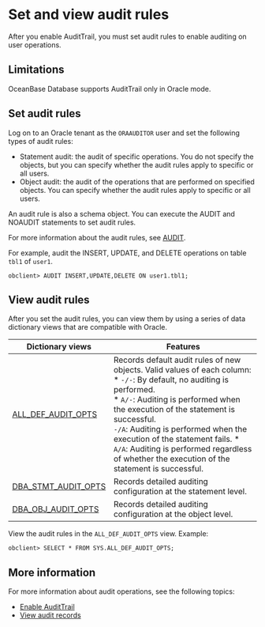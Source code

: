 # Set and view audit rules

After you enable AuditTrail, you must set audit rules to enable auditing on user operations. 

## Limitations

OceanBase Database supports AuditTrail only in Oracle mode. 

## Set audit rules

Log on to an Oracle tenant as the `ORAAUDITOR` user and set the following types of audit rules:

* Statement audit: the audit of specific operations. You do not specify the objects, but you can specify whether the audit rules apply to specific or all users. 
* Object audit: the audit of the operations that are performed on specified objects. You can specify whether the audit rules apply to specific or all users. 

An audit rule is also a schema object. You can execute the AUDIT and NOAUDIT statements to set audit rules. 

For more information about the audit rules, see [AUDIT](../../../700.reference/400.development-reference/100.sql-syntax/300.common-tenant-of-oracle-mode/900.sql-statement-of-oracle-mode/300.dcl-of-oracle-mode/200.audit-of-oracle-mode.md). 

For example, audit the INSERT, UPDATE, and DELETE operations on table `tbl1` of `user1`.

```shell
obclient> AUDIT INSERT,UPDATE,DELETE ON user1.tbl1;
```

## View audit rules

After you set the audit rules, you can view them by using a series of data dictionary views that are compatible with Oracle. 

| Dictionary views | Features |
|-----------|--------|
| [ALL_DEF_AUDIT_OPTS](../../../700.reference/500.system-reference/500.system-overview-of-oracle-mode/200.dictionary-view-of-oracle-mode/900.all_def_audit_opts-of-oracle-mode.md) | Records default audit rules of new objects. Valid values of each column:<br> * `-/-`: By default, no auditing is performed.<br> * `A/-`: Auditing is performed when the execution of the statement is successful.<br> `-/A`: Auditing is performed when the execution of the statement fails. * `A/A`: Auditing is performed regardless of whether the execution of the statement is successful. |
| [DBA_STMT_AUDIT_OPTS](../../../700.reference/500.system-reference/500.system-overview-of-oracle-mode/200.dictionary-view-of-oracle-mode/10000.dba_stmt_audit_opts-of-oracle-mode.md) | Records detailed auditing configuration at the statement level.  |
| [DBA_OBJ_AUDIT_OPTS](../../../700.reference/500.system-reference/500.system-overview-of-oracle-mode/200.dictionary-view-of-oracle-mode/8500.dba_obj_audit_opts-of-oracle-mode.md) | Records detailed auditing configuration at the object level.  |


View the audit rules in the `ALL_DEF_AUDIT_OPTS` view. Example:

```shell
obclient> SELECT * FROM SYS.ALL_DEF_AUDIT_OPTS;
```

## More information

For more information about audit operations, see the following topics:

* [Enable AuditTrail](../600.security-audit/200.audit-open.md)
* [View audit records](../600.security-audit/500.audit-records.md)

